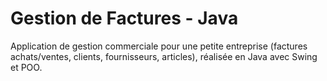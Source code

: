 # Gestion de Factures - Java

Application de gestion commerciale pour une petite entreprise (factures achats/ventes, clients, fournisseurs, articles), réalisée en Java avec Swing et POO.

